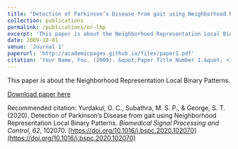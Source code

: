 ```yaml
---
title: "Detection of Parkinson’s Disease from gait using Neighborhood Representation Local Binary Patterns"
collection: publications
permalink: /publications/nr-lbp
excerpt: 'This paper is about the Neighborhood Representation Local Binary Patterns.'
date: 2009-10-01
venue: 'Journal 1'
paperurl: 'http://academicpages.github.io/files/paper1.pdf'
citation: 'Your Name, You. (2009). &quot;Paper Title Number 1.&quot; <i>Journal 1</i>. 1(1).'
---
```

This paper is about the Neighborhood Representation Local Binary Patterns.

[Download paper here](http://academicpages.github.io/files/paper1.pdf)

Recommended citation: Yurdakul, O. C., Subathra, M. S. P., &amp; George, S. T. (2020). Detection of Parkinson’s Disease from gait using Neighborhood Representation Local Binary Patterns. _Biomedical Signal Processing and Control, 62_, 102070. [https://doi.org/10.1016/j.bspc.2020.102070](https://doi.org/10.1016/j.bspc.2020.102070) 
